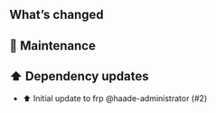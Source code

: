 ## What’s changed

## 🧰 Maintenance

## ⬆️ Dependency updates
- ⬆ Initial update to frp @haade-administrator (#2)
